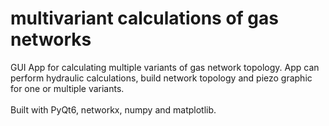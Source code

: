 # multivariant calculations of gas networks

GUI App for calculating multiple variants of gas network topology. 
App can perform hydraulic calculations, build network topology and piezo graphic for one or multiple variants.
<br>
<br>
Built with PyQt6, networkx, numpy and matplotlib.
